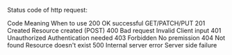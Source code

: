 Status code of http request:

Code      Meaning                        When to use
200       OK                             successful GET/PATCH/PUT
201       Created                        Resource created (POST)
400       Bad request                    Invalid Client input
401       Unauthorized                   Authentication needed
403       Forbidden                      No premission
404       Not found                      Resource doesn't exist
500       Internal server error          Server side failure
